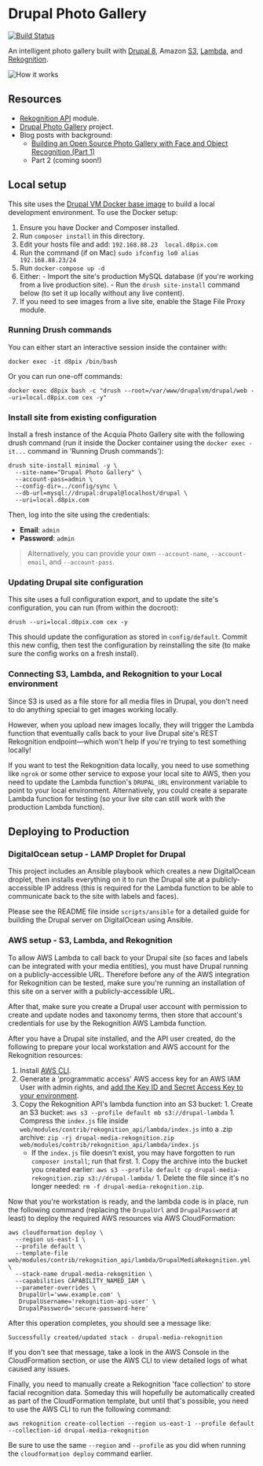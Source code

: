 # Drupal Photo Gallery

[![Build Status](https://travis-ci.org/geerlingguy/drupal-photo-gallery.svg?branch=master)](https://travis-ci.org/geerlingguy/drupal-photo-gallery)

An intelligent photo gallery built with [Drupal 8](https://www.drupal.org/8), Amazon [S3](https://aws.amazon.com/s3/), [Lambda](https://aws.amazon.com/lambda/), and [Rekognition](https://aws.amazon.com/rekognition/).

![How it works](https://raw.githubusercontent.com/geerlingguy/drupal-photo-gallery/master/docs/images/drupal-photo-gallery-how-it-works.jpg)

## Resources

  - [Rekognition API](https://www.drupal.org/project/rekognition_api) module.
  - [Drupal Photo Gallery](https://github.com/geerlingguy/drupal-photo-gallery) project.
  - Blog posts with background:
    - [Building an Open Source Photo Gallery with Face and Object Recognition (Part 1)](https://dev.acquia.com/blog/building-an-open-source-photo-gallery-with-face-and-object-recognition-part-1/17/07/2017/18466)
    - Part 2 (coming soon!)

## Local setup

This site uses the [Drupal VM Docker base image](https://hub.docker.com/r/geerlingguy/drupal-vm/) to build a local development environment. To use the Docker setup:

  1. Ensure you have Docker and Composer installed.
  1. Run `composer install` in this directory.
  1. Edit your hosts file and add: `192.168.88.23  local.d8pix.com`
  1. Run the command (if on Mac) `sudo ifconfig lo0 alias 192.168.88.23/24`
  1. Run `docker-compose up -d`
  1. Either:
    - Import the site's production MySQL database (if you're working from a live production site).
    - Run the `drush site-install` command below (to set it up locally without any live content).
  1. If you need to see images from a live site, enable the Stage File Proxy module.

### Running Drush commands

You can either start an interactive session inside the container with:

    docker exec -it d8pix /bin/bash

Or you can run one-off commands:

    docker exec d8pix bash -c "drush --root=/var/www/drupalvm/drupal/web --uri=local.d8pix.com cex -y"

### Install site from existing configuration

Install a fresh instance of the Acquia Photo Gallery site with the following drush command (run it inside the Docker container using the `docker exec -it...` command in 'Running Drush commands'):

    drush site-install minimal -y \
      --site-name="Drupal Photo Gallery" \
      --account-pass=admin \
      --config-dir=../config/sync \
      --db-url=mysql://drupal:drupal@localhost/drupal \
      --uri=local.d8pix.com

Then, log into the site using the credentials:

  - **Email**: `admin`
  - **Password**: `admin`

> Alternatively, you can provide your own `--account-name`, `--account-email`, and `--account-pass`.

### Updating Drupal site configuration

This site uses a full configuration export, and to update the site's configuration, you can run (from within the docroot):

    drush --uri=local.d8pix.com cex -y

This should update the configuration as stored in `config/default`. Commit this new config, then test the configuration by reinstalling the site (to make sure the config works on a fresh install).

### Connecting S3, Lambda, and Rekognition to your Local environment

Since S3 is used as a file store for all media files in Drupal, you don't need to do anything special to get images working locally.

However, when you upload new images locally, they will trigger the Lambda function that eventually calls back to your live Drupal site's REST Rekognition endpoint—which won't help if you're trying to test something locally!

If you want to test the Rekognition data locally, you need to use something like `ngrok` or some other service to expose your local site to AWS, then you need to update the Lambda function's `DRUPAL_URL` environment variable to point to your local environment. Alternatively, you could create a separate Lambda function for testing (so your live site can still work with the production Lambda function).

## Deploying to Production

### DigitalOcean setup - LAMP Droplet for Drupal

This project includes an Ansible playbook which creates a new DigitalOcean droplet, then installs everything on it to run the Drupal site at a publicly-accessible IP address (this is required for the Lambda function to be able to communicate back to the site with labels and faces).

Please see the README file inside `scripts/ansible` for a detailed guide for building the Drupal server on DigitalOcean using Ansible.

### AWS setup - S3, Lambda, and Rekognition

To allow AWS Lambda to call back to your Drupal site (so faces and labels can be integrated with your media entities), you must have Drupal running on a publicly-accessible URL. Therefore before any of the AWS integration for Rekognition can be tested, make sure you're running an installation of this site on a server with a publicly-accessible URL.

After that, make sure you create a Drupal user account with permission to create and update nodes and taxonomy terms, then store that account's credentials for use by the Rekognition AWS Lambda function.

After you have a Drupal site installed, and the API user created, do the following to prepare your local workstation and AWS account for the Rekognition resources:

  1. Install [AWS CLI](http://docs.aws.amazon.com/cli/latest/userguide/installing.html).
  1. Generate a 'programmatic access' AWS access key for an AWS IAM User with admin rights, and [add the Key ID and Secret Access Key to your environment](http://docs.aws.amazon.com/cli/latest/userguide/cli-config-files.html).
  1. Copy the Rekognition API's lambda function into an S3 bucket:
    1. Create an S3 bucket: `aws s3 --profile default mb s3://drupal-lambda`
    1. Compress the `index.js` file inside `web/modules/contrib/rekognition_api/lambda/index.js` into a .zip archive: `zip -rj drupal-media-rekognition.zip web/modules/contrib/rekognition_api/lambda/index.js`
      - If the `index.js` file doesn't exist, you may have forgotten to run `composer install`; run that first.
    1. Copy the archive into the bucket you created earlier: `aws s3 --profile default cp drupal-media-rekognition.zip s3://drupal-lambda/`
    1. Delete the file since it's no longer needed: `rm -f drupal-media-rekognition.zip`.

Now that you're workstation is ready, and the lambda code is in place, run the following command (replacing the `DrupalUrl` and `DrupalPassword` at least) to deploy the required AWS resources via AWS CloudFormation:

    aws cloudformation deploy \
      --region us-east-1 \
      --profile default \
      --template-file web/modules/contrib/rekognition_api/lambda/DrupalMediaRekognition.yml \
      --stack-name drupal-media-rekognition \
      --capabilities CAPABILITY_NAMED_IAM \
      --parameter-overrides \
       DrupalUrl='www.example.com' \
       DrupalUsername='rekognition-api-user' \
       DrupalPassword='secure-password-here'

After this operation completes, you should see a message like:

    Successfully created/updated stack - drupal-media-rekognition

If you don't see that message, take a look in the AWS Console in the CloudFormation section, or use the AWS CLI to view detailed logs of what caused any issues.

Finally, you need to manually create a Rekognition 'face collection' to store facial recognition data. Someday this will hopefully be automatically created as part of the CloudFormation template, but until that's possible, you need to use the AWS CLI to run the following command:

    aws rekognition create-collection --region us-east-1 --profile default --collection-id drupal-media-rekognition

Be sure to use the same `--region` and `--profile` as you did when running the `cloudformation deploy` command earlier.
